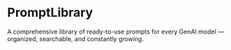# PromptLibrary
A comprehensive library of ready-to-use prompts for every GenAI model — organized, searchable, and constantly growing.
